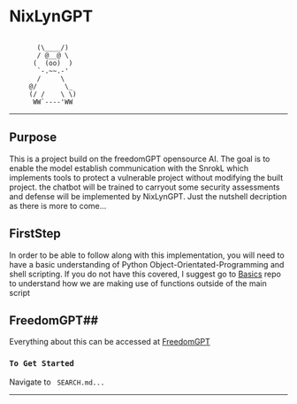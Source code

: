 # NixLynGPT

```

       (\____/)
       / @__@ \
      (  (oo)  )
       `-.~~.-'
       /     \
     @/       \_
     (/ /    \ \)
      WW`----'WW

```

---
## Purpose ##

This is a project build on the freedomGPT opensource AI.
The goal is to enable the model establish communication 
with the SnrokL which implements tools to protect a 
vulnerable project without modifying the built project.
the chatbot will be trained to carryout some security
assessments and defense will be implemented by NixLynGPT.
Just the nutshell decription as there is more to come...

## FirstStep ##

In order to be able to follow along with this 
implementation, you will need to have a basic understanding
of Python Object-Orientated-Programming and shell scripting.
If you do not have this covered, I suggest go to 
<a href="github.com/NixLyn/Basics/">
Basics</a> repo to understand how we are making use 
of functions outside of the main script


## FreedomGPT##

Everything about this can be accessed at <a href="https://github.com/ohmplatform/FreedomGPT/">
FreedomGPT</a> 


### ``` To Get Started ``` ###

Navigate to ``` SEARCH.md...```


---

